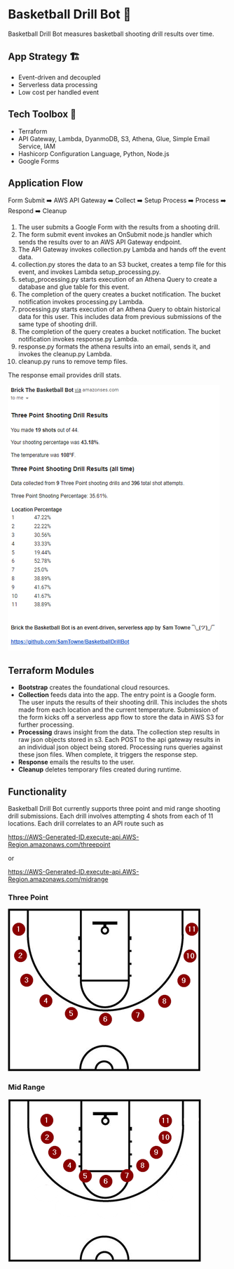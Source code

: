 # Basketball Drill Bot :basketball:

Basketball Drill Bot measures basketball shooting drill results over time.

## App Strategy :building_construction:
- Event-driven and decoupled
- Serverless data processing
- Low cost per handled event

## Tech Toolbox :toolbox:
- Terraform
- API Gateway, Lambda, DyanmoDB, S3, Athena, Glue, Simple Email Service, IAM
- Hashicorp Configuration Language, Python, Node.js
- Google Forms

## Application Flow

Form Submit :arrow_right: AWS API Gateway :arrow_right: Collect :arrow_right: Setup Process :arrow_right: Process :arrow_right: Respond :arrow_right: Cleanup

1. The user submits a Google Form with the results from a shooting drill.
2. The form submit event invokes an OnSubmit node.js handler which sends the results over to an AWS API Gateway endpoint.
3. The API Gateway invokes collection.py Lambda and hands off the event data.
4. collection.py stores the data to an S3 bucket, creates a temp file for this event, and invokes Lambda setup_processing.py.
5. setup_processing.py starts execution of an Athena Query to create a database and glue table for this event.
6. The completion of the query creates a bucket notification. The bucket notification invokes processing.py Lambda.
7. processing.py starts execution of an Athena Query to obtain historical data for this user. This includes data from previous submissions of the same type of shooting drill.
8. The completion of the query creates a bucket notification. The bucket notification invokes response.py Lambda.
9. response.py formats the athena results into an email, sends it, and invokes the cleanup.py Lambda.
10. cleanup.py runs to remove temp files.

The response email provides drill stats.

![email example](img/email_example.png)


## Terraform Modules
 - **Bootstrap** creates the foundational cloud resources.
 - **Collection** feeds data into the app. The entry point is a Google form. The user inputs the results of their shooting drill. This includes the shots made from each location and the current temperature. Submission of the form kicks off a serverless app flow to store the data in AWS S3 for further processing.
 - **Processing** draws insight from the data. The collection step results in raw json objects stored in s3. Each POST to the api gateway results in an individual json object being stored. Processing runs queries against these json files. When complete, it triggers the response step.
 - **Response** emails the results to the user.
 - **Cleanup** deletes temporary files created during runtime.

## Functionality
Basketball Drill Bot currently supports three point and mid range shooting drill submissions. Each drill involves attempting 4 shots from each of 11 locations. Each drill correlates to an API route such as 

https://AWS-Generated-ID.execute-api.AWS-Region.amazonaws.com/threepoint

or 

https://AWS-Generated-ID.execute-api.AWS-Region.amazonaws.com/midrange


### Three Point

![three point shooting locations](img/three_point.png)

### Mid Range

![mid range shooting locations](img/mid_range.png)
